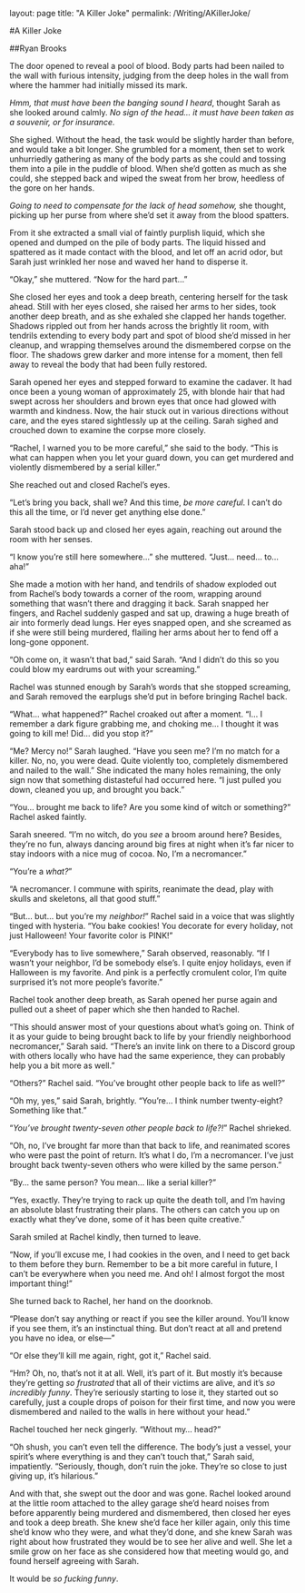 layout: page
title: "A Killer Joke"
permalink: /Writing/AKillerJoke/

#A Killer Joke

##Ryan Brooks

The door opened to reveal a pool of blood.  Body parts had been nailed to the wall with furious intensity, judging from the deep holes in the wall from where the hammer had initially missed its mark.

*Hmm, that must have been the banging sound I heard*, thought Sarah as she looked around calmly.  *No sign of the head… it must have been taken as a souvenir, or for insurance.*

She sighed.  Without the head, the task would be slightly harder than before, and would take a bit longer.  She grumbled for a moment, then set to work unhurriedly gathering as many of the body parts as she could and tossing them into a pile in the puddle of blood.  When she’d gotten as much as she could, she stepped back and wiped the sweat from her brow, heedless of the gore on her hands.

*Going to need to compensate for the lack of head somehow,* she thought, picking up her purse from where she’d set it away from the blood spatters.

From it she extracted a small vial of faintly purplish liquid, which she opened and dumped on the pile of body parts.  The liquid hissed and spattered as it made contact with the blood, and let off an acrid odor, but Sarah just wrinkled her nose and waved her hand to disperse it.

“Okay,” she muttered.  “Now for the hard part…”

She closed her eyes and took a deep breath, centering herself for the task ahead.  Still with her eyes closed, she raised her arms to her sides, took another deep breath, and as she exhaled she clapped her hands together.  Shadows rippled out from her hands across the brightly lit room, with tendrils extending to every body part and spot of blood she’d missed in her cleanup, and wrapping themselves around the dismembered corpse on the floor.  The shadows grew darker and more intense for a moment, then fell away to reveal the body that had been fully restored.

Sarah opened her eyes and stepped forward to examine the cadaver.  It had once been a young woman of approximately 25, with blonde hair that had swept across her shoulders and brown eyes that once had glowed with warmth and kindness.  Now, the hair stuck out in various directions without care, and the eyes stared sightlessly up at the ceiling.  Sarah sighed and crouched down to examine the corpse more closely.

“Rachel, I warned you to be more careful,” she said to the body.  “This is what can happen when you let your guard down, you can get murdered and violently dismembered by a serial killer.”

She reached out and closed Rachel’s eyes.

“Let’s bring you back, shall we?  And this time, *be more careful*.  I can’t do this all the time, or I’d never get anything else done.”

Sarah stood back up and closed her eyes again, reaching out around the room with her senses.

“I know you’re still here somewhere…” she muttered.  “Just… need… to… aha!”

She made a motion with her hand, and tendrils of shadow exploded out from Rachel’s body towards a corner of the room, wrapping around something that wasn’t there and dragging it back.  Sarah snapped her fingers, and Rachel suddenly gasped and sat up, drawing a huge breath of air into formerly dead lungs.  Her eyes snapped open, and she screamed as if she were still being murdered, flailing her arms about her to fend off a long-gone opponent.

“Oh come on, it wasn’t that bad,” said Sarah.  “And I didn’t do this so you could blow my eardrums out with your screaming.”

Rachel was stunned enough by Sarah’s words that she stopped screaming, and Sarah removed the earplugs she’d put in before bringing Rachel back.

“What… what happened?” Rachel croaked out after a moment.  “I… I remember a dark figure grabbing me, and choking me… I thought it was going to kill me!  Did… did you stop it?”

“Me?  Mercy no!” Sarah laughed.  “Have you seen me?  I’m no match for a killer.  No, no, you were dead.  Quite violently too, completely dismembered and nailed to the wall.”  She indicated the many holes remaining, the only sign now that something distasteful had occurred here.  “I just pulled you down, cleaned you up, and brought you back.”

“You… brought me back to life?  Are you some kind of witch or something?” Rachel asked faintly.

Sarah sneered.  “I’m no witch, do you *see* a broom around here?  Besides, they’re no fun, always dancing around big fires at night when it’s far nicer to stay indoors with a nice mug of cocoa.  No, I’m a necromancer.”

“You’re a *what?*”

“A necromancer.  I commune with spirits, reanimate the dead, play with skulls and skeletons, all that good stuff.”

“But… but… but you’re my *neighbor!*” Rachel said in a voice that was slightly tinged with hysteria.  “You bake cookies!  You decorate for every holiday, not just Halloween!  Your favorite color is PINK!”

“Everybody has to live somewhere,” Sarah observed, reasonably.  “If I wasn’t your neighbor, I’d be somebody else’s.  I quite enjoy holidays, even if Halloween is my favorite.  And pink is a perfectly cromulent color, I’m quite surprised it’s not more people’s favorite.”

Rachel took another deep breath, as Sarah opened her purse again and pulled out a sheet of paper which she then handed to Rachel.

“This should answer most of your questions about what’s going on.  Think of it as your guide to being brought back to life by your friendly neighborhood necromancer,” Sarah said.  “There’s an invite link on there to a Discord group with others locally who have had the same experience, they can probably help you a bit more as well.”

“Others?” Rachel said.  “You’ve brought other people back to life as well?”

“Oh my, yes,” said Sarah, brightly.  “You’re… I think number twenty-eight?  Something like that.”

“*You’ve brought twenty-seven other people back to life?!*” Rachel shrieked.

“Oh, no, I’ve brought far more than that back to life, and reanimated scores who were past the point of return.  It’s what I do, I’m a necromancer.  I’ve just brought back twenty-seven others who were killed by the same person.”

“By… the same person?  You mean… like a serial killer?”

“Yes, exactly.  They’re trying to rack up quite the death toll, and I’m having an absolute blast frustrating their plans.  The others can catch you up on exactly what they’ve done, some of it has been quite creative.”

Sarah smiled at Rachel kindly, then turned to leave.

“Now, if you’ll excuse me, I had cookies in the oven, and I need to get back to them before they burn.  Remember to be a bit more careful in future, I can’t be everywhere when you need me.  And oh!  I almost forgot the most important thing!”

She turned back to Rachel, her hand on the doorknob.

“Please don’t say anything or react if you see the killer around.  You’ll know if you see them, it’s an instinctual thing.  But don’t react at all and pretend you have no idea, or else—”

“Or else they’ll kill me again, right, got it,” Rachel said.

“Hm?  Oh, no, that’s not it at all.  Well, it’s part of it.  But mostly it’s because they’re getting *so frustrated* that all of their victims are alive, and it’s *so incredibly funny*.  They’re seriously starting to lose it, they started out so carefully, just a couple drops of poison for their first time, and now you were dismembered and nailed to the walls in here without your head.”

Rachel touched her neck gingerly.  “Without my… head?”

“Oh shush, you can’t even tell the difference.  The body’s just a vessel, your spirit’s where everything is and they can’t touch that,” Sarah said, impatiently.  “Seriously, though, don’t ruin the joke.  They’re so close to just giving up, it’s hilarious.”

And with that, she swept out the door and was gone.  Rachel looked around at the little room attached to the alley garage she’d heard noises from before apparently being murdered and dismembered, then closed her eyes and took a deep breath.  She knew she’d face her killer again, only this time she’d know who they were, and what they’d done, and she knew Sarah was right about how frustrated they would be to see her alive and well.  She let a smile grow on her face as she considered how that meeting would go, and found herself agreeing with Sarah.

It would be *so fucking funny*.
